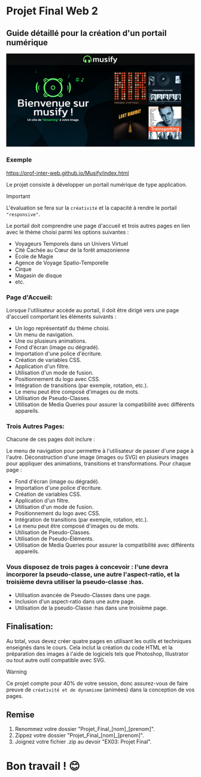 # Projet Final Web 2
## Guide détaillé pour la création d'un portail numérique

![Musify](assets/Projet.png)

### Exemple
<https://prof-inter-web.github.io/Musify/index.html>

Le projet consiste à développer un portail numérique de type application. 
> [!IMPORTANT]
> L'évaluation se fera sur la `créativité` et la capacité à rendre le portail `"responsive"`.

Le portail doit comprendre une page d'accueil et trois autres pages en lien avec le thème choisi parmi les options suivantes :

- Voyageurs Temporels dans un Univers Virtuel
- Cité Cachée au Cœur de la forêt amazonienne
- École de Magie
- Agence de Voyage Spatio-Temporelle
- Cirque
- Magasin de disque
- etc.


### Page d'Accueil:

Lorsque l'utilisateur accède au portail, il doit être dirigé vers une page d'accueil comportant les éléments suivants :

- Un logo représentatif du thème choisi.
- Un menu de navigation.
- Une ou plusieurs animations.
- Fond d'écran (image ou dégradé).
- Importation d'une police d'écriture.
- Création de variables CSS.
- Application d'un filtre.
- Utilisation d'un mode de fusion.
- Positionnement du logo avec CSS.
- Intégration de transitions (par exemple, rotation, etc.).
- Le menu peut être composé d'images ou de mots.
- Utilisation de Pseudo-Classes.
- Utilisation de Media Queries pour assurer la compatibilité avec différents appareils.

### Trois Autres Pages:

Chacune de ces pages doit inclure :

Le menu de navigation pour permettre à l'utilisateur de passer d'une page à l'autre.
Déconstruction d'une image (images ou SVG) en plusieurs images pour appliquer des animations, transitions et transformations.
Pour chaque page :

- Fond d'écran (image ou dégradé).
- Importation d'une police d'écriture.
- Création de variables CSS.
- Application d'un filtre.
- Utilisation d'un mode de fusion.
- Positionnement du logo avec CSS.
- Intégration de transitions (par exemple, rotation, etc.).
- Le menu peut être composé d'images ou de mots.
- Utilisation de Pseudo-Classes.
- Utilisation de Pseudo-Éléments.
- Utilisation de Media Queries pour assurer la compatibilité avec différents appareils.

### Vous disposez de trois pages à concevoir : l'une devra incorporer la pseudo-classe, une autre l'aspect-ratio, et la troisième devra utiliser la pseudo-classe :has.
- Utilisation avancée de Pseudo-Classes dans une page.
- Inclusion d'un aspect-ratio dans une autre page.
- Utilisation de la pseudo-Classe :has dans une troisième page.


## Finalisation:

Au total, vous devez créer quatre pages en utilisant les outils et techniques enseignés dans le cours. Cela inclut la création du code HTML et la préparation des images à l'aide de logiciels tels que Photoshop, Illustrator ou tout autre outil compatible avec SVG. 

> [!WARNING]
> Ce projet compte pour 40% de votre session, donc assurez-vous de faire preuve de `créativité et de dynamisme` (animées) dans la conception de vos pages.


## Remise

1. Renommez votre dossier "Projet_Final_[nom]_[prenom]".
2. Zippez votre dossier "Projet_Final_[nom]_[prenom]".
3. Joignez votre fichier .zip au devoir "EX03: Projet Final".

# Bon travail ! 😊
